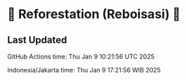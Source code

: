 
# 🌳 Reforestation (Reboisasi) 🌲

## Last Updated

GitHub Actions time: Thu Jan  9 10:21:56 UTC 2025

Indonesia/Jakarta time: Thu Jan  9 17:21:56 WIB 2025
